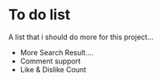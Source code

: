 # To do list
A list that i should do more for this project...

- More Search Result....
- Comment support
- Like & Dislike Count 
